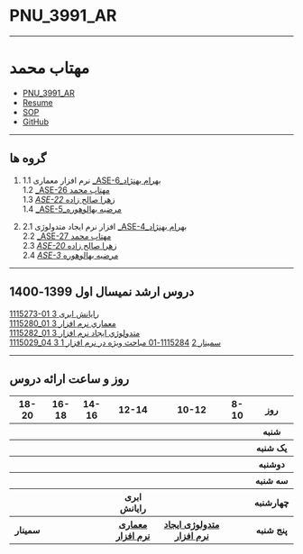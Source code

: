 # PNU_3991_AR
---------
# مهتاب محمد
- [PNU_3991_AR](https://github.com/mohammady74/PNU_1399_AR)
- [Resume](https://mohammady74.github.io/resume.github.io) 
- [SOP](        )
- [GitHub](https://github.com/mohammady74)
------------------
## گروه ها

1. نرم افزار معماری
     1.1 [_ASE-6_بهرام بهنژاد ](https://github.com/AliRazavi-edu/PNU_3991/tree/master/_MSc/SoftwareArchitecture/06_%D8%A8%D9%87%D8%B1%D8%A7%D9%85%20%D8%A8%D9%87%D9%86%DA%98%D8%A7%D8%AF)    
    1.2 [_ASE-26 مهتاب محمد](https://github.com/AliRazavi-edu/PNU_3991/tree/master/_MSc/SoftwareArchitecture/26_%D9%85%D9%87%D8%AA%D8%A7%D8%A8%20%D9%85%D8%AD%D9%85%D8%AF)    
    1.3 [_ASE-22_ زهرا صالح زاده](https://github.com/AliRazavi-edu/PNU_3991/tree/master/_MSc/SoftwareArchitecture/22_%D8%B2%D9%87%D8%B1%D8%A7%20%D8%B5%D8%A7%D9%84%D8%AD%20%D8%B2%D8%A7%D8%AF%D9%87)    
    1.4 [_ASE-5_مرضيه بهالوهوره](https://github.com/AliRazavi-edu/PNU_3991/tree/master/_MSc/SoftwareArchitecture/05_%D9%85%D8%B1%D8%B6%D9%8A%D9%87%20%D8%A8%D9%87%D8%A7%D9%84%D9%88%D9%87%D9%88%D8%B1%D9%87)
 
 
 2. افزار نرم ایجاد  متدولوژی 
     2.1 [_ASE-4_بهرام بهنژاد ](https://github.com/AliRazavi-edu/PNU_3991/tree/master/_MSc/SoftwareDevelopmentMethodologies/04_%D8%A8%D9%87%D8%B1%D8%A7%D9%85%20%D8%A8%D9%87%D9%86%DA%98%D8%A7%D8%AF)    
    2.2 [_ASE-27 مهتاب محمد](https://github.com/AliRazavi-edu/PNU_3991/tree/master/_MSc/SoftwareDevelopmentMethodologies/27_%D9%85%D9%87%D8%AA%D8%A7%D8%A8%20%D9%85%D8%AD%D9%85%D8%AF)    
    2.3 [_ASE-20_ زهرا صالح زاده](https://github.com/AliRazavi-edu/PNU_3991/tree/master/_MSc/SoftwareDevelopmentMethodologies/20_%D8%B2%D9%87%D8%B1%D8%A7%20%D8%B5%D8%A7%D9%84%D8%AD%20%D8%B2%D8%A7%D8%AF%D9%87)    
    2.4 [_ASE-3_ مرضيه بهالوهوره](https://github.com/AliRazavi-edu/PNU_3991/tree/master/_MSc/SoftwareDevelopmentMethodologies/03_%D9%85%D8%B1%D8%B6%D9%8A%D9%87%20%D8%A8%D9%87%D8%A7%D9%84%D9%88%D9%87%D9%88%D8%B1%D9%87)
------------------
## دروس ارشد نمیسال اول 1399-1400

[1115273-01	رایانش ابری	3]()
<br>
[1115280_01	معماري نرم افزار	3](https://github.com/saharzeinivand/PNU_3991_AR/tree/main/SoftwareArchitecture)
<br>
[1115282_01	متدولوژي ايجاد نرم افزار	3](https://github.com/saharzeinivand/PNU_3991_AR/tree/main/SoftwareDevelopmentMethodologies)
<br>
[1115029_04	سمينار	2]()
[1115284-01 	مباحث ویژه در نرم افزار 1	3]()

--------------
## روز و ساعت ارائه دروس

<table style="width:100%">
  <tr>
	<th>18-20</th>
    <th >16-18</th>
    <th >14-16</th>
    <th >12-14</th>
    <th>10-12</th>
    <th>8-10</th>
    <th>روز</th>
  </tr>
  <tr>
    <th ></th>
	<th ></th>
    <th ></th>
    <th ></th>
    <th></th>
    <th></th>
    <th>شنبه</th>
  </tr>
   <tr>
    <th ></th>
	<th ></th>
    <th ></th>
    <th></th>
    <th></th>
    <th ></th>
    <th>یک شنبه</th>
  </tr>
   <tr>
     <th ></th>
	 <th ></th>
     <th ></th>
     <th></th>
     <th></th>
    <th ></th>   
    <th>دوشنبه</th>
  </tr>
   <tr>
    <th ></th>
	<th ></th>
    <th ></th>
    <th></th>
    <th></th>
    <th ></th>
    <th>سه شنبه</th>
  </tr>
   <tr>
    <th ></th>
	<th ></th>
    <th ></th>
    <th>ابری رایانش</th>
    <th></th>
     <th ></th>
    <th>چهارشنبه</th>
  </tr>
   <tr>
    <th > سمینار</th>
	<th ></th>
     <th ></th>
     <th ><a  href="https://github.com/AliRazavi-edu/PNU_3991/tree/master/_MSc/SoftwareArchitecture">معماری نرم افزار</a></th>
     <th><a  href="https://github.com/AliRazavi-edu/PNU_3991/tree/master/_MSc/SoftwareDevelopmentMethodologies">متدولوژی ایجاد نرم افزار</a></th>
    <th></th>
    <th>پنج شنبه</th>
  </tr>
</table>
